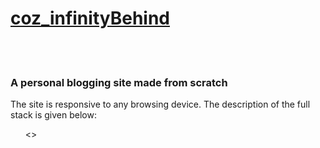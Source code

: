 <a href = "http://cozinfinitybehind.pythonanywhere.com/"><h1>coz_infinityBehind</a></h1><br><br>



<h3>A personal blogging site made from scratch</h3>
<p>The site is responsive to any browsing device. The description of the full stack is given below:</p>
<ul>
  <>
</ul>
